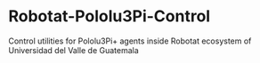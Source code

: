 # Robotat-Pololu3Pi-Control
Control utilities for Pololu3Pi+ agents inside Robotat ecosystem of Universidad del Valle de Guatemala
